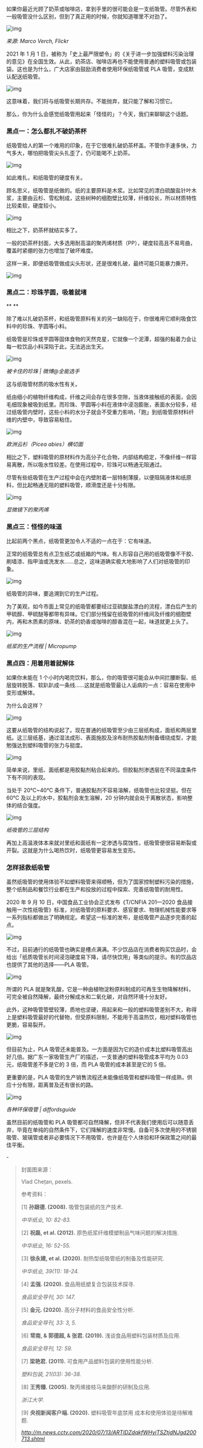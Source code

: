 如果你最近光顾了奶茶或咖啡店，拿到手里的很可能会是一支纸吸管。尽管外表和一般吸管没什么区别，但到了真正用的时候，你就知道哪里不对劲了。



![img](https://mmbiz.qpic.cn/mmbiz_jpg/SlOqFKqEO4F9lPg4eict2JMasGpCGApp5xTVYVyd7Mdy1NAs3yElUibErg8hZkvbI2S0vgd94EPbKRaALysKicAbQ/640?wx_fmt=jpeg)

*来源: Marco Verch, Flickr*



2021 年 1 月 1 日，被称为「史上最严限塑令」的《关于进一步加强塑料污染治理的意见》在全国生效。从此，奶茶店、咖啡店再也不能使用普通的塑料吸管或包装袋。这也是为什么，广大店家由鼓励消费者使用环保纸吸管或 PLA 吸管，变成默认配送纸吸管。



![img](https://mmbiz.qpic.cn/mmbiz_gif/SlOqFKqEO4F9lPg4eict2JMasGpCGApp5Haowuh7XSGUZljzWysOExZy3ic5X6ZpYUjhqOknDsZdBUWiayfm4vhjw/640?wx_fmt=gif)



这意味着，我们将与纸吸管长期共存。不能抛弃，就只能了解和习惯它。



那么，你为什么会感觉纸吸管用起来「怪怪的」？今天，我们来聊聊这个话题。



### **黑点一：怎么都扎不破奶茶杯**



纸吸管给人的第一个难用的印象，在于它很难扎破奶茶杯盖。不管你手速多快，力气多大，哪怕把吸管尖头扎歪了，仍可能喝不上奶茶。



![img](https://mmbiz.qpic.cn/mmbiz_gif/SlOqFKqEO4F9lPg4eict2JMasGpCGApp51sVNM0SnNn22Yx5Q9v9B5icic5wgY1ZbvxicQeiadjZIbN50r4EibediaibjA/640?wx_fmt=gif)



如此难扎，和纸吸管的硬度有关。



顾名思义，纸吸管是纸做的。纸的主要原料是木浆。比如常见的漂白硫酸盐针叶木浆，主要由云杉、雪松制成，这些树种的细胞壁比较薄，纤维较长，所以材质特性比较柔软，硬度较小。



![img](https://mmbiz.qpic.cn/mmbiz_png/SlOqFKqEO4F9lPg4eict2JMasGpCGApp5JjKq8Nx4ExLmuQ9XrrmMNhgMiaJYoVLflcfpVlkO4XpaicZxzF7ZuDLA/640?wx_fmt=png)



相比之下，奶茶杯就结实多了。



一般的奶茶杯封面，大多选用耐高温的聚丙烯材质（PP），硬度较高且不易弯曲，覆盖时紧绷的张力也增加了破坏难度。



这样一来，即便纸吸管做成尖头形状，还是很难扎破，最终可能只能暴力撕开。



![img](https://mmbiz.qpic.cn/mmbiz_gif/SlOqFKqEO4F9lPg4eict2JMasGpCGApp5DwNTOq54Av6Jtof72rIzYO2cNAWicBJox1vgTRUdab3z7f75Wz2UZzA/640?wx_fmt=gif)



### **黑点二：珍珠芋圆，吸着就堵**

**
**

除了难以扎破奶茶杯，和纸吸管原料有关的另一缺陷在于，你很难用它顺利吸食饮料中的珍珠、芋圆等小料。



纸吸管是珍珠或芋圆等固体食物的天然克星，它就像一个泥潭，超强的黏着力会让每一粒饮品小料深陷于此，无法逃出生天。



![img](https://mmbiz.qpic.cn/mmbiz_png/SlOqFKqEO4F9lPg4eict2JMasGpCGApp5ybicnysKwL8ZrOIu69z8iaicU3yS7r4ViakTwJSVMHvcctGx21UQtgErDw/640?wx_fmt=png)

*被卡住的珍珠 | 微博@全能选手*



这与纸吸管材质的吸水性有关。



纸由细小的植物纤维构成，纤维之间会存在很多空隙，当液体接触纸的表面，会因毛细现象被吸到纸里。而珍珠、芋圆等小料在液体中浸泡膨胀，表面水分较多，经过纸吸管内壁时，这些小料的水分子就会不受重力影响，「跑」到纸吸管原材料纤维的内壁中，导致容易粘住。



![img](https://mmbiz.qpic.cn/mmbiz_png/SlOqFKqEO4F9lPg4eict2JMasGpCGApp5GuZ7ib65bw6jcJ5kicXEa3Lq53e2Mhz866ic3Cn3tuKY0ia1VMIODAtzCw/640?wx_fmt=png)

*欧洲云杉（Picea abies）横切面*



相比之下，塑料吸管的原材料作为高分子化合物，内部结构稳定，不像纤维一样容易离散，所以吸水性较差。在使用过程中，珍珠可以畅通无阻通过。



尽管有些纸吸管在生产过程中会在内壁附着一层特制薄膜，以便阻隔液体和纸原料，但比起畅通无阻的塑料吸管，顺滑度还是十分有限。



![img](https://mmbiz.qpic.cn/mmbiz_png/SlOqFKqEO4F9lPg4eict2JMasGpCGApp5X5EGlX7CoXOmuuMNUkE8lOiaHCao4cH3ZeEe2qNaccW9AwbKSAlSCzA/640?wx_fmt=png)

*显微镜下的聚丙烯*



### **黑点三：怪怪的味道**



比起前两个黑点，纸吸管更加令人不适的一点在于：它有味道。



正常的纸吸管总有点卫生纸芯或纸箱的气味。有人形容自己用的纸吸管像不干胶、刷墙漆、指甲油或洗发水……总之，这味道确实极大地影响了人们对纸吸管的印象。



![img](https://mmbiz.qpic.cn/mmbiz_png/SlOqFKqEO4F9lPg4eict2JMasGpCGApp5VxjVibKVpxX3WuVcRN2Fo9AqHupoxErDsMgBV3XaDvztzayhoB91A4A/640?wx_fmt=png)



纸吸管的异味，要追溯到它的生产过程。



为了美观，如今市面上常见的纸吸管都要经过亚硫酸盐漂白的流程，漂白后产生的甲硫醇、甲硫醚等都带有异味。它们部分残留在纸吸管的纤维间及纤维的细胞壁内，再和木质素的原味、奶茶的奶香或咖啡的醇香混在一起，味道就更上头了。



![img](https://mmbiz.qpic.cn/mmbiz_png/SlOqFKqEO4F9lPg4eict2JMasGpCGApp5iaXoiaQuybCFVBLa0RUHiaoaGNBlkhq1lyMPMQfg9gEib4HnySWQFIfPUQ/640?wx_fmt=png)

*纸浆的生产流程 | Micropump*



### **黑点四：用着用着就解体**



如果你未能在 1 个小时内喝完饮料，那么，你的吸管很可能会从中间拦腰断裂、纸层旋转脱落、软趴趴成一条线……这就是纸吸管最让人诟病的一点：容易在使用中变形或解体。



为什么会这样？



![img](https://mmbiz.qpic.cn/mmbiz_gif/SlOqFKqEO4F9lPg4eict2JMasGpCGApp52wK9Fh3RxZuHa7FGnvGRQgGcwCSia8iblI1sJ4ibXVHtC7Do8q2GluDzw/640?wx_fmt=gif)



这要从纸吸管的结构说起了。现在普通的纸吸管至少由三层纸构成，面纸和两层里纸。这三层纸基，通过湿法成形、表面施胶及涂布耐热胶黏剂制备缠绕成型，才能勉强达到塑料吸管的张力与挺度。



![img](https://mmbiz.qpic.cn/mmbiz_gif/SlOqFKqEO4F9lPg4eict2JMasGpCGApp5G0t0s0q4Sdo8EAO1ibWlf7nybus9EmUiakUI7NEjWhUl3GIHzqLrib5yQ/640?wx_fmt=gif)



简单来说，里纸、面纸都是用胶黏剂粘合起来的。但胶黏剂渗透层在不同温度条件下有不同的表现。



当处于 20℃~40℃ 条件下，普通胶黏剂不容易溶解，纸吸管也比较坚挺。但在 60℃ 及以上的水中，胶黏剂会发生溶解，20 分钟内就会处于离散状态，影响整体的结合强度。



![img](https://mmbiz.qpic.cn/mmbiz_png/SlOqFKqEO4F9lPg4eict2JMasGpCGApp5o6PMVAM6ZnF0L8mGKibclZn92uf7rZts8QbqtppqQ8ZfWpWNRELds1A/640?wx_fmt=png)

*纸吸管的三层结构*



再加上高温液体本来就对里纸和面纸有一定渗透与腐蚀性，纸吸管便很容易断裂或开裂。这就是为什么喝热饮时，纸吸管更容易发生变形。



### **怎样拯救纸吸管** 



虽然纸吸管的使用体验不如塑料吸管来得顺畅，但为了国家控制塑料污染的措施，整个纸制品和餐饮行业都在生产和投放的过程中探索、完善纸吸管的耐用性。



2020 年 9 月 10 日，中国食品工业协会正式发布《T/CNFIA 201—2020 食品接触用一次性纸吸管》标准，对纸吸管的原料要求、感官要求、物理机械性能要求等一系列指标都做出了明确规定。希望这一标准的发布，是纸吸管产品逐步完善的起点。



![img](https://mmbiz.qpic.cn/mmbiz_png/SlOqFKqEO4F9lPg4eict2JMasGpCGApp5RLOB1hd5ycaWrdTX2OjQvJ8WRB4X3nSpCwHTOjDM4rHuiasMPwJjDLQ/640?wx_fmt=png)



不过，目前通行的纸吸管也确实是槽点满满。不少饮品店在消费者购买饮品时，会给出「纸质吸管长时间浸泡硬度易下降，请尽快饮用」等类似的提示。有的饮品店也提供了其他的选择——PLA 吸管。



![img](https://mmbiz.qpic.cn/mmbiz_png/SlOqFKqEO4F9lPg4eict2JMasGpCGApp5I2bmTPxPHnrZXac2ogewEDyQGQm7I6oibnsmrkQ7W60MMyHmeB1drjg/640?wx_fmt=png)





所谓的 PLA 就是聚乳酸，它是一种由植物淀粉原料制成的可再生生物降解材料，可完全被自然降解，最终分解成水和二氧化碳，对自然环境十分友好。



此外，这种吸管管壁较薄，质地也坚硬，用起来和一般的塑料吸管差别不大，称得上是塑料吸管最好的代替物，但受原料限制，不能用于高温热饮，相对塑料吸管也更脆，容易裂开。



![img](https://mmbiz.qpic.cn/mmbiz_png/SlOqFKqEO4F9lPg4eict2JMasGpCGApp5EDPzf3hEzZIfnQzAEEibznInsPuTfruq3FWVOewYhXYH4EqPDF5plYw/640?wx_fmt=png)



但目前为止，PLA 吸管还未能普及。一方面是因为它的造价成本比塑料吸管高出好几倍。据广东一家吸管生产厂的描述，一支普通的塑料吸管成本平均为 0.03 元，纸吸管差不多是它的 3 倍，而 PLA 吸管的成本甚至是它的 5 倍。



更重要的是，PLA 吸管的生产销售流程还未能像纸吸管和塑料吸管一样成熟，供应十分有限，距离普及还有很长的路。



![img](https://mmbiz.qpic.cn/mmbiz_jpg/SlOqFKqEO4F9lPg4eict2JMasGpCGApp5XRC7tkYT6kw9szeJFuds81ibthODKUVK6JakCObeNQTVtPM8kP53ic9g/640?wx_fmt=jpeg)

*各种环保吸管 | diffordsguide*



虽然目前的纸吸管和 PLA 吸管都可自然降解，但并不代表我们使用后可以随意丢弃，毕竟在单纯的自然条件下，它们降解的速度非常慢。自备可多次使用的不锈钢吸管、玻璃管或者非必要情况下不用吸管，也许是在个人体验和环保政策之间的最佳平衡。



\-



> 封面图来源：
>
> Vlad Chețan, pexels.
>
> 
>
> 参考资料：
>
> [1] **孙跟德. (2008).** 吸管包装纸的生产技术.
>
> *中华纸业, 10: 82-83.*
>
> [2] **祝磊, et al. (2012).** 原色纸浆纤维模塑制品气味问题的解决措施.
>
> *中华纸业, 16: 52-55.*
>
> [3] **徐永建, et al. (2020).** 耐热型纸吸管纸的制备及性能研究.
>
> *中华纸业, 39(11): 18-24.*
>
> [4] **孟强. (2020).** 食品用纸塑复合包装技术探寻.
>
> *食品安全导刊, 30: 147.*
>
> [5] **金元. (2020).** 高分子材料的食品安全性分析.
>
> *食品安全导刊, 33: 3, 5.*
>
> [6] **常南, & 郭德超, & 张君. (2019).** 浅谈食品用塑料包装材质及应用.
>
> *食品安全导刊, 12: 59.*
>
> [7] **梁艳君. (2011).** 可食用产品塑料包装的使用性能分析.
>
> *塑料包装, 21(03): 36-38.*
>
> [8] **王秀臻. (2005).** 聚丙烯接枝马来酸酐的研制及应用.
>
> *浙江大学.*
>
> [9] **央视新闻客户端. (2020).** 塑料吸管年底禁用 成本和使用体验是待解难题.
>
> *http://m.news.cctv.com/2020/07/13/ARTIDZdqkfWHyiTSZtjdNJgd200713.shtml*

